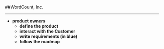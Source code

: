 <!-- .slide: data-background="resources/footer.svg" data-background-size="contain" data-background-position="bottom"  -->

##WordCount, Inc.
- - -
* **product owners**
  * **define the product**  <!-- .element: style="color:maroon" -->
  * **interact with the Customer**  <!-- .element: style="color:maroon" -->
  * **write requirements (in blue)**  <!-- .element: style="color:maroon" -->
  * **follow the roadmap**  <!-- .element: style="color:maroon" -->

<aside class="notes">
  <p>
  </p>
  <p>
  </p>
</aside>
